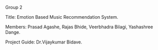 Group 2

Title: Emotion Based Music Recommendation System.

Members: Prasad Agashe, Rajas Bhide, Veerbhadra Bilagi, Yashashree Dange.

Project Guide: Dr.Vijaykumar Bidave.
